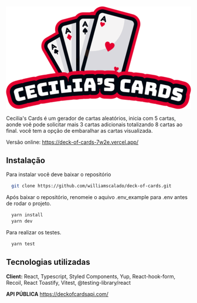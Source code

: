 ![Logo](https://raw.githubusercontent.com/williamscalado/deck-of-cards/master/public/image/logo.png)

Cecilia's Cards é um gerador de cartas aleatórios, inicia com 5 cartas, aonde voê pode solicitar mais 3 cartas adicionais totalizando 8 cartas ao final. você tem a opção de embaralhar as cartas visualizada.

Versão online: https://deck-of-cards-7w2e.vercel.app/

## Instalação

Para instalar você deve baixar o repositório

```bash
  git clone https://github.com/williamscalado/deck-of-cards.git
```

Após baixar o repositório, renomeie o aquivo .env_example para .env antes de rodar o projeto.

```bash
  yarn install
  yarn dev
```

Para realizar os testes.

```bash
  yarn test
```

## Tecnologias utilizadas

**Client:** React, Typescript, Styled Components, Yup, React-hook-form, Recoil, React Toastify, Vitest, @testing-library/react

**API PÚBLICA** https://deckofcardsapi.com/
